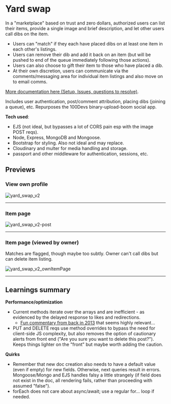 # Yard swap

In a "marketplace" based on trust and zero dollars, authorized users can list their items, provide a single image and brief description, and let other users call dibs on the item.

- Users can "match" if they each have placed dibs on at least one item in each other's listings.
- Users can remove their dib and add it back on an item (but will be pushed to end of the queue immediately following those actions).
- Users can also choose to gift their item to those who have placed a dib.
- At their own discretion, users can communicate via the comments/messaging area for individual item listings and also move on to email comms.

[More documentation here (Setup, Issues, questions to resolve)](https://github.com/h-yung/yardswap/blob/main/shared-notes.md).

Includes user authentication, post/comment attribution, placing dibs (joining a queue), etc.
Repurposes the 100Devs binary-upload-boom social app.

**Tech used**:
- EJS (not ideal, but bypasses a lot of CORS pain esp with the image POST reqs).
- Node, Express, MongoDB and Mongoose.
- Bootstrap for styling. Also not ideal and may replace.
- Cloudinary and multer for media handling and storage. 
- passport and other middleware for authentication, sessions, etc. 

## Previews
### **View own profile**

![yard_swap_v2](https://user-images.githubusercontent.com/102257735/196018949-e081609c-3895-44d4-83b4-d7b0e11c067e.png)

--- 
### **Item page**

![yard_swap_v2-post](https://user-images.githubusercontent.com/102257735/196019825-6996b867-5666-457e-bb17-83c44f03e466.png)

---
### **Item page (viewed by owner)**
Matches are flagged, though maybe too subtly. Owner can't call dibs but can delete item listing.

![yard_swap_v2_ownItemPage](https://user-images.githubusercontent.com/102257735/196019839-159976d5-4268-4781-b24f-672d94961d16.png)

---

## Learnings summary
**Performance/optimization**
- Current methods iterate over the arrays and are inefficient - as evidenced by the delayed response to likes and redirections.
   - [Fun commentary from back in 2013](http://www.sarahmei.com/blog/2013/11/11/why-you-should-never-use-mongodb/) that seems highly relevant...
- PUT and DELETE reqs use method overrides to bypass the need for client-side JS complexity, but also removes the option of cautionary alerts from front end ("Are you sure you want to delete this post?"). Keeps things lighter on the "front" but maybe worth adding the caution.

**Quirks**
- Remember that new doc creation also needs to have a default value (even if empty) for new fields. Otherwise, next queries result in errors. Mongoose/Mongo and EJS handles falsy a little strangely (if field does not exist in the doc, all rendering fails, rather than proceeding with assumed "false").
- forEach does not care about async/await; use a regular for... loop if needed.
